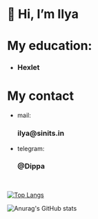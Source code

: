 <h1>👋 Hi, I’m Ilya</h1>

<h1>My education:</h1>
<ul>
   <li><h3>Hexlet</h3></li>
</ul>
<h1>My contact</h1>
<ul>
   <li>mail: <h3>ilya@sinits.in</h3></li>
   <li>telegram: <h3>@Dippa</h3></li>
</ul>
<br>

[![Top Langs](https://github-readme-stats.vercel.app/api/top-langs/?username=IXIIIK)](https://github.com/anuraghazra/github-readme-stats)

![Anurag's GitHub stats](https://github-readme-stats.vercel.app/api?username=IXIIIK&show_icons=true&theme=transparent)
<!---
IXIIIK/IXIIIK is a ✨ special ✨ repository because its `README.md` (this file) appears on your GitHub profile.
You can click the Preview link to take a look at your changes.
--->
